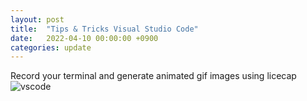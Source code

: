 ```yaml
---
layout: post
title:  "Tips & Tricks Visual Studio Code"
date:   2022-04-10 00:00:00 +0900
categories: update
---
```


Record your terminal and generate animated gif images using licecap
![vscode](https://user-images.githubusercontent.com/12709834/162632246-ce4c8263-0801-44c7-ba4a-4377b2c51d1b.gif)
